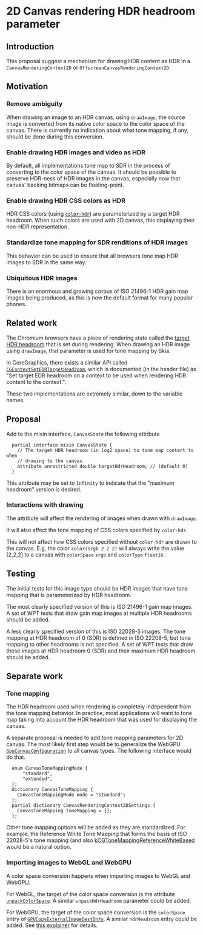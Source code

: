 # 2D Canvas rendering HDR headroom parameter

## Introduction

This proposal suggest a mechanism for drawing HDR content as HDR in a `CanvasRenderingContext2D` or `OffscreenCanvasRenderingContext2D`.

## Motivation

### Remove ambiguity

When drawing an image to an HDR canvas, using `drawImage`, the source image is converted from its native color space to the color space of the canvas.
There is currently no indication about what tone mapping, if any, should be done during this conversion.

### Enable drawing HDR images and video as HDR

By default, all implementations tone map to SDR in the process of converting to the color space of the canvas.
It should be possible to preserve HDR-ness of HDR images in the canvas, especially now that canvas' backing bitmaps can be floating-point.

### Enable drawing HDR CSS colors as HDR

HDR CSS colors (using [`color-hdr`](https://drafts.csswg.org/css-color-hdr/#hdr-color-function)) are parameterized by a target HDR headroom.
When such colors are used with 2D canvas, this displaying their non-HDR representation.

### Standardize tone mapping for SDR renditions of HDR images

This behavior can be used to ensure that all browsers tone map HDR images to SDR in the same way.

### Ubiquitous HDR images

There is an enormous and growing corpus of ISO 21496-1 HDR gain map images being produced, as this is now the default format for many popular phones.

## Related work

The Chromium browsers have a piece of rendering state called the [target HDR headroom](https://source.chromium.org/chromium/chromium/src/+/main:cc/paint/paint_op_buffer.h;l=169;drc=87c3217dc3fec0f441b68f33d339b7f3a707b11d) that is set during rendering.
When drawing an HDR image using `drawImage`, that parameter is used for tone mapping by Skia.

In CoreGraphics, there exists a similar API called [`CGContextSetEDRTargetHeadroom`](https://developer.apple.com/documentation/coregraphics/cgcontext/setedrtargetheadroom(_:)?language=objc), which is documented (in the header file) as "Set target EDR headroom on a context to be used when rendering HDR content to the context.".

These two implementations are extremely similar, down to the variable names.

## Proposal

Add to the mixin interface, `CanvasState` the following attribute

```idl
  partial interface mixin CanvasState {
    // The target HDR headroom (in log2 space) to tone map content to when
    // drawing to the canvas.
    attribute unrestricted double targetHdrHeadroom; // (default 0)
  }
```

This attribute may be set to `Infinity` to indicate that the "maximum headroom" version is desired.

### Interactions with drawing

The attribute will affect the rendering of images when drawn with `drawImage`.

It will also affect the tone mapping of CSS colors specified by `color-hdr`.

This will not affect how CSS colors specified without `color-hdr` are drawn to the canvas.
E.g, the color `color(srgb 2 2 2)` will always write the value [2,2,2] to a canvas with `colorSpace` `srgb` and `colorType` `float16`.

## Testing

The initial tests for this image type should be HDR images that have tone mapping that is parameterized by HDR headroom.

The most clearly specified version of this is ISO 21496-1 gain map images.
A set of WPT tests that draw gain map images at multiple HDR headrooms should be added.

A less clearly specified version of this is ISO 22028-5 images.
The tone mapping at HDR headroom of 0 (SDR) is defined in ISO 22208-5, but tone mapping to other headrooms is not specified.
A set of WPT tests that draw these images at HDR headroom 0 (SDR) and their maximum HDR headroom should be added.

## Separate work

### Tone mapping

The HDR headroom used when rendering is completely independent from the tone mapping behavior.
In practice, most applications will want to tone map taking into account the HDR headroom that was used for displaying the canvas.

A separate proposal is needed to add tone mapping parameters for 2D canvas.
The most likely first step would be to generalize the WebGPU [`GpuCanvasConfiguration`](https://www.w3.org/TR/webgpu/#canvas-configuration) to all canvas types. The following interface would do that.

```idl
  enum CanvasToneMappingMode {
      "standard",
      "extended",
  };
  dictionary CanvasToneMapping {
    CanvasToneMappingMode mode = "standard";
  };
  partial dictionary CanvasRenderingContext2DSettings {
    CanvasToneMapping toneMapping = {};
  };
```

Other tone mapping options will be added as they are standardized.
For example, the Reference White Tone Mapping that forms the basis of ISO 22028-5's tone mapping (and also [kCGToneMappingReferenceWhiteBased](https://developer.apple.com/documentation/coregraphics/cgtonemapping/referencewhitebased?changes=__9_3_1_8&language=objc) would be a natural option.

### Importing images to WebGL and WebGPU

A color space conversion happens when importing images to WebGL and WebGPU.

For WebGL, the target of the color space conversion is the attribute [`unpackColorSpace`](https://registry.khronos.org/webgl/specs/latest/1.0/). A similar `unpackHdrHeadroom` parameter could be added.

For WebGPU, the target of the color space conversion is the `colorSpace` entry of [`GPUCopyExternalImageDestInfo`](https://www.w3.org/TR/webgpu/#gpucopyexternalimagedestinfo). A similar `hdrHeadroom` entry could be added.
See [this explainer](https://github.com/ccameron-chromium/ColorWeb-CG/blob/master/webgpu_hdr_headroom.md) for details.

